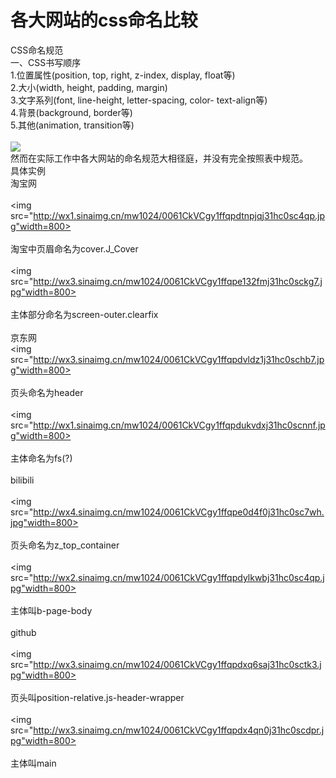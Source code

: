 # 各大网站的css命名比较
CSS命名规范
<br>一、CSS书写顺序
<br>1.位置属性(position, top, right, z-index, display, float等)
<br>2.大小(width, height, padding, margin)
<br>3.文字系列(font, line-height, letter-spacing, color- text-align等)
<br>4.背景(background, border等)
<br>5.其他(animation, transition等)
<br>
<br>
![](http://wx4.sinaimg.cn/mw690/005Zwfezgy1ffqpfqiu9mj30iw2mhtim.jpg)<br>然而在实际工作中各大网站的命名规范大相径庭，并没有完全按照表中规范。<br>
具体实例<br>淘宝网<br><br><img src="http://wx1.sinaimg.cn/mw1024/0061CkVCgy1ffqpdtnpjqj31hc0sc4qp.jpg"width=800><br><br>淘宝中页眉命名为cover.J_Cover<br><br><img src="http://wx3.sinaimg.cn/mw1024/0061CkVCgy1ffqpe132fmj31hc0sckg7.jpg"width=800><br><br>主体部分命名为screen-outer.clearfix<br><br>京东网<br><img src="http://wx3.sinaimg.cn/mw1024/0061CkVCgy1ffqpdvldz1j31hc0schb7.jpg"width=800><br><br>页头命名为header<br><br><img src="http://wx1.sinaimg.cn/mw1024/0061CkVCgy1ffqpdukvdxj31hc0scnnf.jpg"width=800><br><br>主体命名为fs(?)<br><br>bilibili<br><br><img src="http://wx4.sinaimg.cn/mw1024/0061CkVCgy1ffqpe0d4f0j31hc0sc7wh.jpg"width=800><br><br>页头命名为z_top_container<br><br><img src="http://wx2.sinaimg.cn/mw1024/0061CkVCgy1ffqpdylkwbj31hc0sc4qp.jpg"width=800><br><br>主体叫b-page-body<br><br>github<br><br><img src="http://wx3.sinaimg.cn/mw1024/0061CkVCgy1ffqpdxq6saj31hc0sctk3.jpg"width=800><br><br>页头叫position-relative.js-header-wrapper<br><br><img src="http://wx3.sinaimg.cn/mw1024/0061CkVCgy1ffqpdx4qn0j31hc0scdpr.jpg"width=800><br><br>主体叫main
